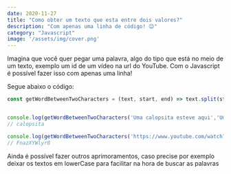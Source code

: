 ```yaml
---
date: 2020-11-27
title: "Como obter um texto que esta entre dois valores?"
description: "Com apenas uma linha de código! 😉"
category: "Javascript"
image: '/assets/img/cover.png'
---
```


Imagina que você quer pegar uma palavra, algo do tipo que está no meio de um texto, exemplo um id de um vídeo na url do YouTube. Com o Javascript é possível fazer isso com apenas uma linha!

Segue abaixo o código:

``` javascript
const getWordBetweenTwoCharacters = (text, start, end) => text.split(start).pop().split(end)[0].trim()


console.log(getWordBetweenTwoCharacters('Uma calopsita esteve aqui','Uma','esteve')) 
// calopsita

console.log(getWordBetweenTwoCharacters('https://www.youtube.com/watch?v=FnazXYWlyr8','?v=', '&'))
// FnazXYWlyr8
```

Ainda é possível fazer outros aprimoramentos, caso precise por exemplo deixar os textos em lowerCase para facilitar na hora de buscar as palavras 

